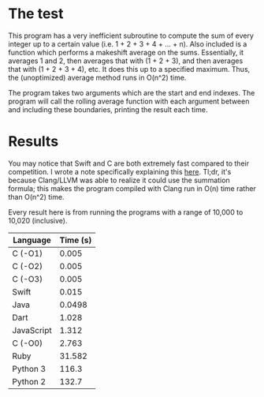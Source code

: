 # The test

This program has a very inefficient subroutine to compute the sum of every integer up to a certain value (i.e. 1 + 2 + 3 + 4 + ... + n). Also included is a function which performs a makeshift average on the sums. Essentially, it averages 1 and 2, then averages that with (1 + 2 + 3), and then averages that with (1 + 2 + 3 + 4), etc. It does this up to a specified maximum. Thus, the (unoptimized) average method runs in O(n^2) time.

The program takes two arguments which are the start and end indexes. The program will call the rolling average function with each argument between and including these boundaries, printing the result each time.

# Results

You may notice that Swift and C are both extremely fast compared to their competition. I wrote a note specifically explaining this [here](c/note.md). Tl;dr, it's because Clang/LLVM was able to realize it could use the summation formula; this makes the program compiled with Clang run in O(n) time rather than O(n^2) time.

Every result here is from running the programs with a range of 10,000 to 10,020 (inclusive).

| Language   | Time (s) |
|------------|----------|
|C (-O1)     |0.005     |
|C (-O2)     |0.005     |
|C (-O3)     |0.005     |
|Swift       |0.015     |
|Java        |0.0498    |
|Dart        |1.028     |
|JavaScript  |1.312     |
|C (-O0)     |2.763     |
|Ruby        |31.582    |
|Python 3    |116.3     |
|Python 2    |132.7     |